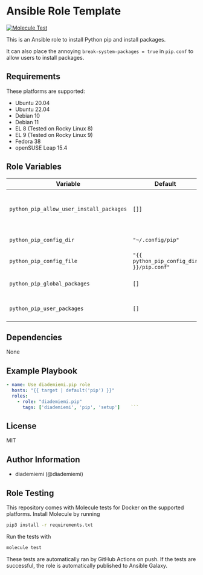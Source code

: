 Ansible Role Template
=========

[![Molecule Test](https://github.com/diademiemi/ansible_role_pip/actions/workflows/molecule.yml/badge.svg)](https://github.com/diademiemi/ansible_role_pip/actions/workflows/molecule.yml)

This is an Ansible role to install Python pip and install packages.

It can also place the annoying `break-system-packages = true` in `pip.conf` to allow users to install packages.

Requirements
------------
These platforms are supported:
- Ubuntu 20.04
- Ubuntu 22.04
- Debian 10
- Debian 11
- EL 8 (Tested on Rocky Linux 8)
- EL 9 (Tested on Rocky Linux 9)
- Fedora 38
- openSUSE Leap 15.4

<!--
- List hardware requirements here  
-->

Role Variables
--------------

Variable | Default | Description
--- | --- | ---
`python_pip_allow_user_install_packages` | `[]]` | Users that have the configuration to install packages that may be incompatible with the system
`python_pip_config_dir` | `"~/.config/pip"` | Directory to place `{{ python_pip_config_file }}`
`python_pip_config_file` | `"{{ python_pip_config_dir }}/pip.conf"` | File to place `break-system-packages = true`
`python_pip_global_packages` | `[]` | List of packages to install globally. Args: `name`, `version`
`python_pip_user_packages` | `[]` | List of packages to install for every user. Args: `user`, `packages`
<!--
`variable` | `default` | Variable example
`long_variable` | See [defaults/main.yml](./defaults/main.yml) | Variable referring to defaults
`distro_specific_variable` | See [vars/debian.yml](./vars/debian.yml) | Variable referring to distro-specific variables
-->

Dependencies
------------
<!-- List dependencies on other roles or criteria -->
None

Example Playbook
----------------

```yaml
- name: Use diademiemi.pip role
  hosts: "{{ target | default('pip') }}"
  roles:
    - role: "diademiemi.pip"
      tags: ['diademiemi', 'pip', 'setup']    ```

```

License
-------

MIT

Author Information
------------------

- diademiemi (@diademiemi)

Role Testing
------------

This repository comes with Molecule tests for Docker on the supported platforms.
Install Molecule by running

```bash
pip3 install -r requirements.txt
```

Run the tests with

```bash
molecule test
```

These tests are automatically ran by GitHub Actions on push. If the tests are successful, the role is automatically published to Ansible Galaxy.


